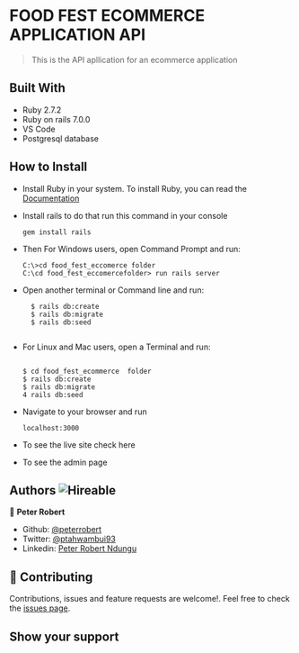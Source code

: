 # FOOD FEST ECOMMERCE APPLICATION API
> This is the API apllication for an ecommerce application


## Built With

- Ruby 2.7.2
- Ruby on rails 7.0.0
- VS Code
- Postgresql database

## How to Install

- Install Ruby in your system. To install Ruby, you can read the [Documentation](https://www.ruby-lang.org/en/documentation/installation/)
- Install rails to do that run this command in your console
    ``` 
    gem install rails

    ``` 
- Then For Windows users, open Command Prompt and run:
    ```console
    C:\>cd food_fest_eccomerce folder
    C:\cd food_fest_eccomercefolder> run rails server
    ```
- Open another terminal or Command line and run:  

  ```
    $ rails db:create
    $ rails db:migrate
    $ rails db:seed
    
    ``` 
- For Linux and Mac users, open a Terminal and run:
    ```console
    
    $ cd food_fest_ecommerce  folder
    $ rails db:create
    $ rails db:migrate
    4 rails db:seed

    ``` 
- Navigate to your browser and run
 
   ```
   localhost:3000

   ```
- To see the live site check here


- To see the admin page




## Authors  ![Hireable](https://img.shields.io/badge/HIREABLE-YES-yellowgreen&?style=for-the-badge)

👤 **Peter Robert**

- Github: [@peterrobert](https://github.com/peterrobert)
- Twitter: [@ptahwambui93](https://twitter.com/Ptahwambui93)
- Linkedin: [Peter Robert Ndungu](https://www.linkedin.com/in/peter-rob-ndungu/)


## 🤝 Contributing

Contributions, issues and feature requests are welcome!. Feel free to check the [issues page](issues/).

## Show your support

